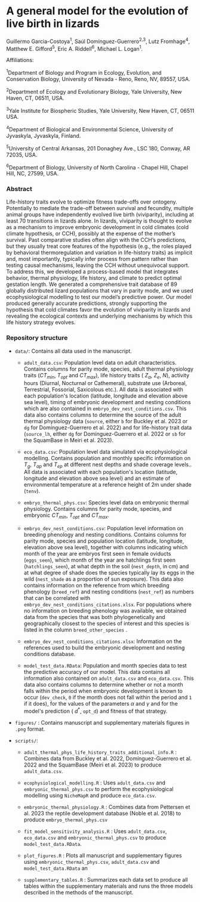 # A general model for the evolution of live birth in lizards

Guillermo Garcia-Costoya<sup>1</sup>, Saúl Domínguez-Guerrero<sup>2,3</sup>, Lutz Fromhage<sup>4</sup>, Matthew E. Gifford<sup>5</sup>, Eric A. Riddell<sup>6</sup>, Michael L. Logan<sup>1</sup>.

Affiliations:

<sup>1</sup>Department of Biology and Program in Ecology, Evolution, and Conservation Biology, University of Nevada - Reno, Reno, NV, 89557, USA.

<sup>2</sup>Department of Ecology and Evolutionary Biology, Yale University, New Haven, CT, 06511, USA.

<sup>3</sup>Yale Institute for Biospheric Studies, Yale University, New Haven, CT, 06511 USA.

<sup>4</sup>Department of Biological and Environmental Science, University of Jyvaskyla, Jyvaskyla, Finland.

<sup>5</sup>University of Central Arkansas, 201 Donaghey Ave., LSC 180, Conway, AR 72035, USA.

<sup>6</sup>Department of Biology, University of North Carolina - Chapel Hill, Chapel Hill, NC, 27599, USA.

### Abstract

Life-history traits evolve to optimize fitness trade-offs over ontogeny. Potentially to mediate the trade-off between survival and fecundity, multiple animal groups have independently evolved live birth (viviparity), including at least 70 transitions in lizards alone. In lizards, viviparity is thought to evolve as a mechanism to improve embryonic development in cold climates (cold climate hypothesis, or CCH), possibly at the expense of the mother’s survival. Past comparative studies often align with the CCH’s predictions, but they usually treat core features of the hypothesis (e.g., the roles played by behavioral thermoregulation and variation in life-history traits) as implicit and, most importantly, typically infer process from pattern rather than testing causal mechanisms, leaving the CCH without unequivocal support. To address this, we developed a process-based model that integrates behavior, thermal physiology, life history, and climate to predict optimal gestation length. We generated a comprehensive trait database of 89 globally distributed lizard populations that vary in parity mode, and we used ecophysiological modelling to test our model’s predictive power. Our model produced generally accurate predictions, strongly supporting the hypothesis that cold climates favor the evolution of viviparity in lizards and revealing the ecological contexts and underlying mechanisms by which this life history strategy evolves. 

### Repository structure

-   `data/`: Contains all data used in the manuscript.

    -   `adult_data.csv`: Population level data on adult characteristics. Contains columns for parity mode, species, adult thermal physiology traits ($CT_{min}$, $T_{opt}$ and $CT_{max}$), life history traits ( $Z_a$, $Z_e$, $N$), activity hours (Diurnal, Nocturnal or Cathemeral), substrate use (Arboreal, Terrestrial, Fossorial, Saxicolous etc.). All data is associated with each population's location (latitude, longitude and elevation above sea level), timing of embryonic development and nesting conditions which are also contained in `embryo_dev_nest_conditions.csv`. This data also contains columns to determine the source of the adult thermal physiology data (`source`, either `b` for Buckley et al. 2023 or `dg` for Domínguez-Guerrero et al. 2022) and for life-history trait data (`source_lh`, either `dg` for Domínguez-Guerrero et al. 2022 or `sb` for the SquamBase in Meiri et al. 2023).

    -   `eco_data.csv`: Population level data simulated via ecophysiological modelling. Contains population and monthly specific information on $T_g$, $T_{ap}$ and $T_{ep}$ at different nest depths and shade coverage levels.. All data is associated with each population's location (latitude, longitude and elevation above sea level) and an estimate of environmental temperature at a reference height of 2m under shade (`tenv`).

    -   `embryo_thermal_phys.csv`: Species level data on embryonic thermal physiology. Contains columns for parity mode, species, and embryonic $CT_{min}$, $T_{opt}$ and $CT_{max}$.

    -   `embryo_dev_nest_conditions.csv`: Population level information on breeding phenology and nesting conditions. Contains columns for parity mode, species and population location (latitude, longitude, elevation above sea level), together with columns indicating which month of the year are embryos first seen in female oviducts (`eggs_seen`), which month of the year are hatchlings first seen (`hatchlings_seen`), at what depth in the soil (`nest_depth`, in cm) and at what degree of shade does the species typically lay its eggs in the wild (`nest_shade` as a proportion of sun exposure). This data also contains information on the reference from which breeding phenology (`breed_ref`) and nesting conditions (`nest_ref`) as numbers that can be correlated with `embryo_dev_nest_conditions_citations.xlsx`. For populations where no information on breeding phenology was available, we obtained data from the species that was both phylogenetically and geographically closest to the species of interest and this species is listed in the column `breed_other_species` .

    -   `embryo_dev_nest_conditions_citations.xlsx`: Information on the references used to build the embryonic development and nesting conditions database.

    -   `model_test_data.RData`: Population and month species data to test the predictive accuracy of our model. This data contains all information also contained on `adult_data.csv` and `eco_data.csv`. This data also contains columns to determine whether or not a month falls within the period when embryonic development is known to occur (`dev_check`, `0` if the month does not fall within the period and `1` if it does), for the values of the parameters $\alpha$ and $\gamma$ and for the model's prediction ( $d^*$, `opt_d`) and fitness of that strategy.

-   `figures/` : Contains manuscript and supplementary materials figures in `.png` format.

-   `scripts/`:

    -   `adult_thermal_phys_life_history_traits_additional_info.R` : Combines data from Buckley et al. 2022, Domínguez-Guerrero et al. 2022 and the SquamBase (Meiri et al. 2023) to produce `adult_data.csv`.

    -   `ecophysiological_modelling.R` : Uses `adult_data.csv` and `embryonic_thermal_phys.csv` to perform the ecophysiological modelling using `NicheMapR` and produce `eco_data.csv`.

    -   `embryonic_thermal_physiology.R` : Combines data from Pettersen et al. 2023 the reptile development database (Noble et al. 2018) to produce `embryo_thermal_phys.csv`

    -   `fit_model_sensitivity_analysis.R` : Uses `adult_data.csv`, `eco_data.csv` and `embryonic_thermal_phys.csv` to produce `model_test_data.RData`.

    -   `plot_figures.R` : Plots all manuscript and supplementary figures using `embryonic_thermal_phys.csv`, `adult_data.csv` and `model_test_data.RData` an

    -   `supplementary_tables.R` : Summarizes each data set to produce all tables within the supplementary materials and runs the three models described in the methods of the manuscript.

